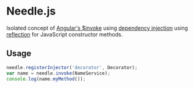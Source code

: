 Needle.js
============

Isolated concept of <a href="http://docs.angularjs.org/api/AUTO.$injector" target="_blank">Angular's $invoke</a> using <a href="http://en.wikipedia.org/wiki/Dependency_injection" target="_blank">dependency injection</a> using <a href="http://en.wikipedia.org/wiki/Reflection_(computer_programming)" target="_blank">reflection</a> for JavaScript constructor methods.

Usage
------------

```javascript
needle.registerInjector('decorator', Decorator);
var name = needle.invoke(NameService);
console.log(name.myMethod());
```
